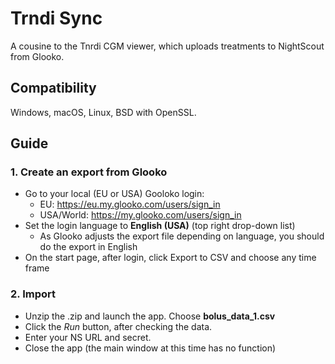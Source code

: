 # Trndi Sync
A cousine to the Tnrdi CGM viewer, which uploads treatments to NightScout from Glooko.

## Compatibility
Windows, macOS, Linux, BSD with OpenSSL.

## Guide
### 1. Create an export from Glooko
* Go to your local (EU or USA) Gooloko login:
  *  EU: https://eu.my.glooko.com/users/sign_in
  *  USA/World: https://my.glooko.com/users/sign_in
* Set the login language to __English (USA)__ (top right drop-down list)
  *  As Glooko adjusts the export file depending on language, you should do the export in English
* On the start page, after login, click Export to CSV and choose any time frame
### 2. Import
* Unzip the .zip and launch the app. Choose __bolus_data_1.csv__
* Click the _Run_ button, after checking the data.
* Enter your NS URL and secret.
* Close the app (the main window at this time has no function)